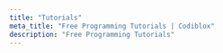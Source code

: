 ```yaml
---
title: "Tutorials"
meta_title: "Free Programming Tutorials | Codiblox"
description: "Free Programming Tutorials"
---
```

